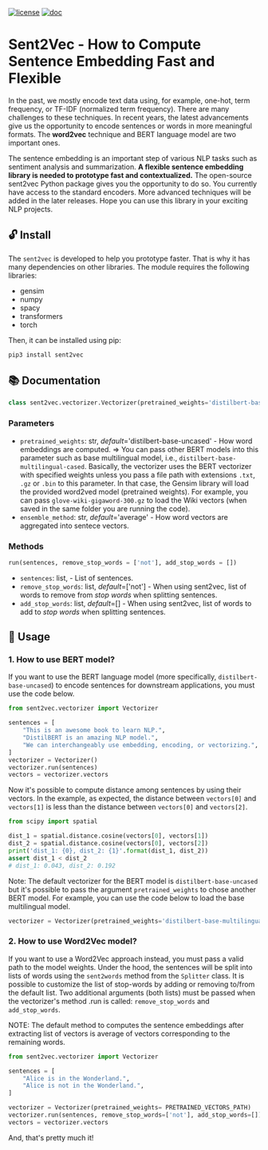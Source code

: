 [![license](https://img.shields.io/badge/license-MIT-success)](https://github.com/pdrm83/Sent2Vec/blob/master/LICENSE.md)
[![doc](https://img.shields.io/badge/docs-Medium-blue)](https://towardsdatascience.com/how-to-compute-sentence-similarity-using-bert-and-word2vec-ab0663a5d64)

# Sent2Vec - How to Compute Sentence Embedding Fast and Flexible

In the past, we mostly encode text data using, for example, one-hot, term frequency, or TF-IDF (normalized term 
frequency). There are many challenges to these techniques. In recent years, the latest advancements give us the
opportunity to encode sentences or words in more meaningful formats. The **word2vec** technique and BERT language model
are two important ones.

The sentence embedding is an important step of various NLP tasks such as sentiment analysis and summarization. **A 
flexible sentence embedding library is needed to prototype fast and contextualized.** The open-source sent2vec Python 
package gives you the opportunity to do so. You currently have access to the standard encoders. More advanced 
techniques will be added in the later releases. Hope you can use this library in your exciting NLP projects.

## 🔓 Install
The `sent2vec` is developed to help you prototype faster. That is why it has many dependencies on other libraries. The 
module requires the following libraries:

* gensim  
* numpy
* spacy  
* transformers  
* torch  

Then, it can be installed using pip:
```python
pip3 install sent2vec
```

## 📚 Documentation
```python
class sent2vec.vectorizer.Vectorizer(pretrained_weights='distilbert-base-uncased', ensemble_method='average')
```

### **Parameters**

- `pretrained_weights`: str, *default*='distilbert-base-uncased' - How word embeddings are computed. => You can pass other BERT models into this parameter such as base multilingual model, i.e., `distilbert-base-multilingual-cased`. Basically, the vectorizer uses the BERT vectorizer with specified weights unless you pass a file path with extensions `.txt`, `.gz` or `.bin` to this parameter. In that case, the Gensim library will load the provided word2ved model (pretrained weights). For example, you can pass `glove-wiki-gigaword-300.gz` to load the Wiki vectors (when saved in the same folder you are running the code).
- `ensemble_method`: str, *default*='average' - How word vectors are aggregated into sentece vectors. 

### **Methods**
```python
run(sentences, remove_stop_words = ['not'], add_stop_words = [])
```
- `sentences`: list, - List of sentences.
- `remove_stop_words`: list, *default*=['not'] - When using sent2vec, list of words to remove from *stop words* when splitting sentences.
- `add_stop_words`: list, *default*=[] - When using sent2vec, list of words to add to *stop words* when splitting sentences.

## 🧰 Usage
### 1. How to use BERT model?
If you want to use the BERT language model (more specifically, `distilbert-base-uncased`) to encode sentences for 
downstream applications, you must use the code below. 
```python
from sent2vec.vectorizer import Vectorizer

sentences = [
    "This is an awesome book to learn NLP.",
    "DistilBERT is an amazing NLP model.",
    "We can interchangeably use embedding, encoding, or vectorizing.",
]
vectorizer = Vectorizer()
vectorizer.run(sentences)
vectors = vectorizer.vectors
```

Now it's possible to compute distance among sentences by using their vectors. In the example, as expected, the distance between
`vectors[0]` and `vectors[1]` is less than the distance between `vectors[0]` and `vectors[2]`.

```python
from scipy import spatial

dist_1 = spatial.distance.cosine(vectors[0], vectors[1])
dist_2 = spatial.distance.cosine(vectors[0], vectors[2])
print('dist_1: {0}, dist_2: {1}'.format(dist_1, dist_2))
assert dist_1 < dist_2
# dist_1: 0.043, dist_2: 0.192
```
Note: The default vectorizer for the BERT model is `distilbert-base-uncased` but it's possible to pass the argument `pretrained_weights` to chose another BERT model. For example, you can use the code below to load the base multilingual model.

```python
vectorizer = Vectorizer(pretrained_weights='distilbert-base-multilingual-cased')
```
### 2. How to use Word2Vec model?
If you want to use a Word2Vec approach instead, you must pass a valid path to the model weights. Under the hood, the sentences will be split into lists of words using the `sent2words` method from the `Splitter` class. It is possible to customize the list of stop-words by adding or removing to/from the default list. Two additional arguments (both lists) must be passed when the vectorizer's method .run is called: `remove_stop_words` and `add_stop_words`. 

NOTE: The default method to computes the sentence embeddings after extracting list of vectors is average of vectors corresponding to the remaining words. 

```python
from sent2vec.vectorizer import Vectorizer

sentences = [
    "Alice is in the Wonderland.",
    "Alice is not in the Wonderland.",
]

vectorizer = Vectorizer(pretrained_weights= PRETRAINED_VECTORS_PATH)
vectorizer.run(sentences, remove_stop_words=['not'], add_stop_words=[])
vectors = vectorizer.vectors
```

And, that's pretty much it!
